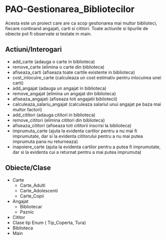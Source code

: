 # PAO-Gestionarea_Bibliotecilor

Acesta este un proiect care are ca scop gestionarea mai multor biblioteci, fiecare continand angajati, carti si cititori. Toate actiunile si tipurile de obiecte pot fi observate si testate in main.

## Actiuni/Interogari

- add_carte (adauga o carte in biblioteca)
- remove_carte (elimina o carte din biblioteca)
- afiseaza_carti (afiseaza toate cartile existente in biblioteca)
- cost_inlocuire_carte (calculeaza un cost estimativ pentru inlocuirea unei carti)
- add_angajat (adauga un angajat in biblioteca)
- remove_angajat (elimina un angajat din biblioteca)
- afiseaza_angajati (afiseaza toti angajatii bibliotecii)
- calculeaza_salariu_angajat (calculeaza salariul unui angajat pe baza mai multor factori)
- add_cititori (adauga cititori in biblioteca)
- remove_cititori (elimina cititori din biblioteca)
- afiseaza_cititori (afiseaza toti cititorii inscrisi la biblioteca)
- imprumuta_carte (ajuta la evidenta cartilor pentru a nu mai fi imprumutate, dar si la evidenta cititorului pentru a nu mai putea imprumuta pana nu returneaza)
- inapoiere_carte (ajuta la evidenta cartilor pentru a putea fi imprumutate, dar si la evidenta cui a returnat pentru a mai putea imprumuta)

## Obiecte/Clase

- Carte
  - Carte_Adulti
  - Carte_Adolescenti
  - Carte_Copii
- Angajat
  - Bibliotecar
  - Paznic
- Cititor
- Clase tip Enum ( Tip_Coperta, Tura)
- Biblioteca
- Main

